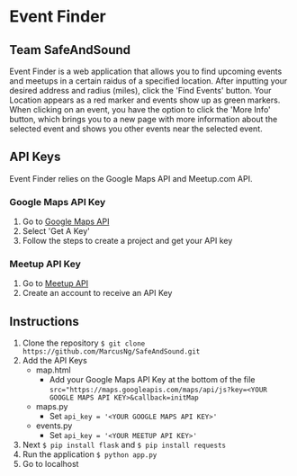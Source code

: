 # Event Finder
## Team SafeAndSound
Event Finder is a web application that allows you to find upcoming events and meetups in a certain raidus of a specified location. After inputting your desired address and radius (miles), click the 'Find Events' button. Your Location appears as a red marker and events show up as green markers. When clicking on an event, you have the option to click the 'More Info' button, which brings you to a new page with more information about the selected event and shows you other events near the selected event.

## API Keys
Event Finder relies on the Google Maps API and Meetup.com API.
### Google Maps API Key
1. Go to [Google Maps API](https://developers.google.com/maps/web/)
2. Select 'Get A Key'
3. Follow the steps to create a project and get your API key
### Meetup API Key
1. Go to [Meetup API](https://secure.meetup.com/meetup_api/key/)
2. Create an account to receive an API Key

## Instructions
1. Clone the repository `$ git clone https://github.com/MarcusNg/SafeAndSound.git`
2. Add the API Keys
   * map.html
     * Add your Google Maps API Key at the bottom of the file `src="https://maps.googleapis.com/maps/api/js?key=<YOUR GOOGLE MAPS API KEY>&callback=initMap`
   * maps.py
     * Set `api_key = '<YOUR GOOGLE MAPS API KEY>'`
   * events.py
     * Set `api_key = '<YOUR MEETUP API KEY>'`
3. Next `$ pip install flask` and `$ pip install requests`
4. Run the application `$ python app.py`
5. Go to localhost